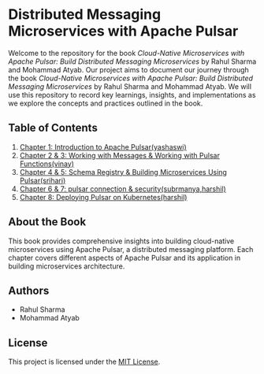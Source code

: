 # Distributed Messaging Microservices with Apache Pulsar

Welcome to the repository for the book *Cloud-Native Microservices with Apache Pulsar: Build Distributed Messaging Microservices* by Rahul Sharma and Mohammad Atyab.
Our project aims to document our journey through the book *Cloud-Native Microservices with Apache Pulsar: Build Distributed Messaging Microservices* by Rahul Sharma and Mohammad Atyab. We will use this repository to record key learnings, insights, and implementations as we explore the concepts and practices outlined in the book.

## Table of Contents

1. [Chapter 1: Introduction to Apache Pulsar(yashaswi)](chapter1_introduction.md)
2. [Chapter 2 & 3: Working with Messages & Working with Pulsar Functions(vinay)](chapter2_3.md)
3. [Chapter 4 & 5: Schema Registry & Building Microservices Using Pulsar(srihari)](chapter4_5_schema_registry_microservices.md)
4. [Chapter 6 & 7: pulsar connection & security(subrmanya,harshil)](chapter6_7_pulsar_connectors_security.md)
8. [Chapter 8: Deploying Pulsar on Kubernetes(harshil)](chapter8_deploying_pulsar_kubernetes.md)

## About the Book

This book provides comprehensive insights into building cloud-native microservices using Apache Pulsar, a distributed messaging platform. Each chapter covers different aspects of Apache Pulsar and its application in building microservices architecture.

## Authors

- Rahul Sharma
- Mohammad Atyab

## License

This project is licensed under the [MIT License](LICENSE).
